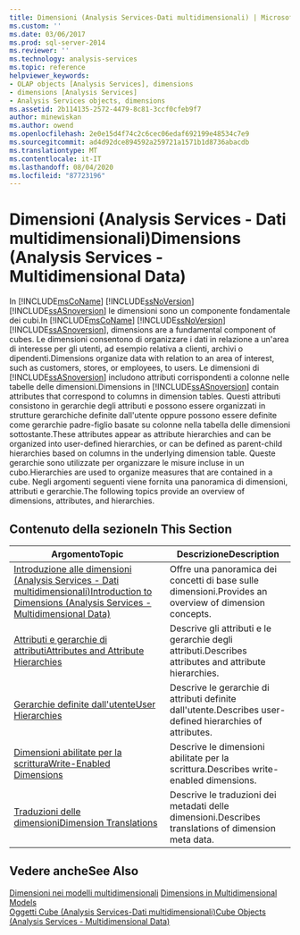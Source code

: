 ```yaml
---
title: Dimensioni (Analysis Services-Dati multidimensionali) | Microsoft Docs
ms.custom: ''
ms.date: 03/06/2017
ms.prod: sql-server-2014
ms.reviewer: ''
ms.technology: analysis-services
ms.topic: reference
helpviewer_keywords:
- OLAP objects [Analysis Services], dimensions
- dimensions [Analysis Services]
- Analysis Services objects, dimensions
ms.assetid: 2b114135-2572-4479-8c81-3ccf0cfeb9f7
author: minewiskan
ms.author: owend
ms.openlocfilehash: 2e0e15d4f74c2c6cec06edaf692199e48534c7e9
ms.sourcegitcommit: ad4d92dce894592a259721a1571b1d8736abacdb
ms.translationtype: MT
ms.contentlocale: it-IT
ms.lasthandoff: 08/04/2020
ms.locfileid: "87723196"
---
```

# <a name="dimensions-analysis-services---multidimensional-data"></a><span data-ttu-id="e9a83-102">Dimensioni (Analysis Services - Dati multidimensionali)</span><span class="sxs-lookup"><span data-stu-id="e9a83-102">Dimensions (Analysis Services - Multidimensional Data)</span></span>
  <span data-ttu-id="e9a83-103">In [!INCLUDE[msCoName](../../includes/msconame-md.md)] [!INCLUDE[ssNoVersion](../../includes/ssnoversion-md.md)] [!INCLUDE[ssASnoversion](../../includes/ssasnoversion-md.md)] le dimensioni sono un componente fondamentale dei cubi.</span><span class="sxs-lookup"><span data-stu-id="e9a83-103">In [!INCLUDE[msCoName](../../includes/msconame-md.md)] [!INCLUDE[ssNoVersion](../../includes/ssnoversion-md.md)] [!INCLUDE[ssASnoversion](../../includes/ssasnoversion-md.md)], dimensions are a fundamental component of cubes.</span></span> <span data-ttu-id="e9a83-104">Le dimensioni consentono di organizzare i dati in relazione a un'area di interesse per gli utenti, ad esempio relativa a clienti, archivi o dipendenti.</span><span class="sxs-lookup"><span data-stu-id="e9a83-104">Dimensions organize data with relation to an area of interest, such as customers, stores, or employees, to users.</span></span> <span data-ttu-id="e9a83-105">Le dimensioni di [!INCLUDE[ssASnoversion](../../includes/ssasnoversion-md.md)] includono attributi corrispondenti a colonne nelle tabelle delle dimensioni.</span><span class="sxs-lookup"><span data-stu-id="e9a83-105">Dimensions in [!INCLUDE[ssASnoversion](../../includes/ssasnoversion-md.md)] contain attributes that correspond to columns in dimension tables.</span></span> <span data-ttu-id="e9a83-106">Questi attributi consistono in gerarchie degli attributi e possono essere organizzati in strutture gerarchiche definite dall'utente oppure possono essere definite come gerarchie padre-figlio basate su colonne nella tabella delle dimensioni sottostante.</span><span class="sxs-lookup"><span data-stu-id="e9a83-106">These attributes appear as attribute hierarchies and can be organized into user-defined hierarchies, or can be defined as parent-child hierarchies based on columns in the underlying dimension table.</span></span> <span data-ttu-id="e9a83-107">Queste gerarchie sono utilizzate per organizzare le misure incluse in un cubo.</span><span class="sxs-lookup"><span data-stu-id="e9a83-107">Hierarchies are used to organize measures that are contained in a cube.</span></span> <span data-ttu-id="e9a83-108">Negli argomenti seguenti viene fornita una panoramica di dimensioni, attributi e gerarchie.</span><span class="sxs-lookup"><span data-stu-id="e9a83-108">The following topics provide an overview of dimensions, attributes, and hierarchies.</span></span>  
  
## <a name="in-this-section"></a><span data-ttu-id="e9a83-109">Contenuto della sezione</span><span class="sxs-lookup"><span data-stu-id="e9a83-109">In This Section</span></span>  
  
|<span data-ttu-id="e9a83-110">Argomento</span><span class="sxs-lookup"><span data-stu-id="e9a83-110">Topic</span></span>|<span data-ttu-id="e9a83-111">Descrizione</span><span class="sxs-lookup"><span data-stu-id="e9a83-111">Description</span></span>|  
|-----------|-----------------|  
|[<span data-ttu-id="e9a83-112">Introduzione alle dimensioni &#40;Analysis Services - Dati multidimensionali&#41;</span><span class="sxs-lookup"><span data-stu-id="e9a83-112">Introduction to Dimensions &#40;Analysis Services - Multidimensional Data&#41;</span></span>](dimensions-analysis-services-multidimensional-data.md)|<span data-ttu-id="e9a83-113">Offre una panoramica dei concetti di base sulle dimensioni.</span><span class="sxs-lookup"><span data-stu-id="e9a83-113">Provides an overview of dimension concepts.</span></span>|  
|[<span data-ttu-id="e9a83-114">Attributi e gerarchie di attributi</span><span class="sxs-lookup"><span data-stu-id="e9a83-114">Attributes and Attribute Hierarchies</span></span>](attributes-and-attribute-hierarchies.md)|<span data-ttu-id="e9a83-115">Descrive gli attributi e le gerarchie degli attributi.</span><span class="sxs-lookup"><span data-stu-id="e9a83-115">Describes attributes and attribute hierarchies.</span></span>|  
|[<span data-ttu-id="e9a83-116">Gerarchie definite dall'utente</span><span class="sxs-lookup"><span data-stu-id="e9a83-116">User Hierarchies</span></span>](user-hierarchies.md)|<span data-ttu-id="e9a83-117">Descrive le gerarchie di attributi definite dall'utente.</span><span class="sxs-lookup"><span data-stu-id="e9a83-117">Describes user-defined hierarchies of attributes.</span></span>|  
|[<span data-ttu-id="e9a83-118">Dimensioni abilitate per la scrittura</span><span class="sxs-lookup"><span data-stu-id="e9a83-118">Write-Enabled Dimensions</span></span>](write-enabled-dimensions.md)|<span data-ttu-id="e9a83-119">Descrive le dimensioni abilitate per la scrittura.</span><span class="sxs-lookup"><span data-stu-id="e9a83-119">Describes write-enabled dimensions.</span></span>|  
|[<span data-ttu-id="e9a83-120">Traduzioni delle dimensioni</span><span class="sxs-lookup"><span data-stu-id="e9a83-120">Dimension Translations</span></span>](dimension-translations.md)|<span data-ttu-id="e9a83-121">Descrive le traduzioni dei metadati delle dimensioni.</span><span class="sxs-lookup"><span data-stu-id="e9a83-121">Describes translations of dimension meta data.</span></span>|  
  
## <a name="see-also"></a><span data-ttu-id="e9a83-122">Vedere anche</span><span class="sxs-lookup"><span data-stu-id="e9a83-122">See Also</span></span>  
 <span data-ttu-id="e9a83-123">[Dimensioni nei modelli multidimensionali](../multidimensional-models/dimensions-in-multidimensional-models.md) </span><span class="sxs-lookup"><span data-stu-id="e9a83-123">[Dimensions in Multidimensional Models](../multidimensional-models/dimensions-in-multidimensional-models.md) </span></span>  
 [<span data-ttu-id="e9a83-124">Oggetti Cube &#40;Analysis Services-Dati multidimensionali&#41;</span><span class="sxs-lookup"><span data-stu-id="e9a83-124">Cube Objects &#40;Analysis Services - Multidimensional Data&#41;</span></span>](../multidimensional-models-olap-logical-cube-objects/cube-objects-analysis-services-multidimensional-data.md)  
  
  
